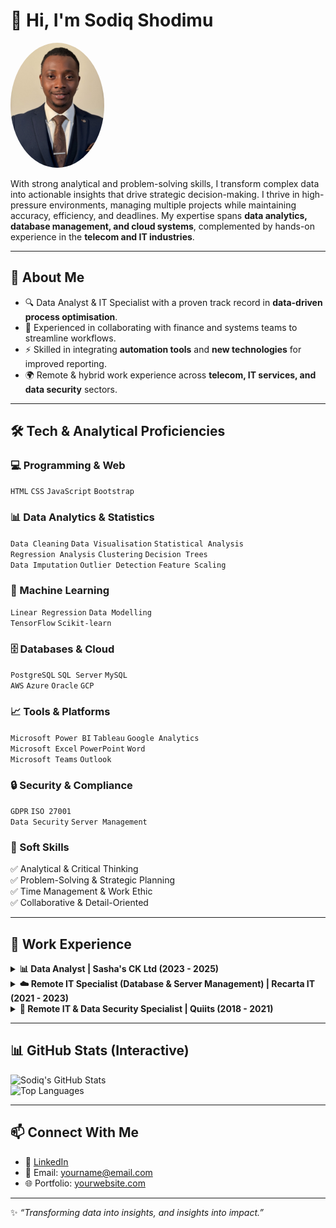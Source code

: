 # 👋 Hi, I'm **Sodiq Shodimu**  

<img src="Profile.JPG" alt="Profile Picture" width="150" style="border-radius:50%"/>

With strong analytical and problem-solving skills, I transform complex data into actionable insights that drive strategic decision-making. I thrive in high-pressure environments, managing multiple projects while maintaining accuracy, efficiency, and deadlines. My expertise spans **data analytics, database management, and cloud systems**, complemented by hands-on experience in the **telecom and IT industries**.  

---

## 🚀 About Me
- 🔍 Data Analyst & IT Specialist with a proven track record in **data-driven process optimisation**.  
- 🤝 Experienced in collaborating with finance and systems teams to streamline workflows.  
- ⚡ Skilled in integrating **automation tools** and **new technologies** for improved reporting.  
- 🌍 Remote & hybrid work experience across **telecom, IT services, and data security** sectors.  

---

## 🛠️ Tech & Analytical Proficiencies  

### 💻 Programming & Web  
`HTML` `CSS` `JavaScript` `Bootstrap`  

### 📊 Data Analytics & Statistics  
`Data Cleaning` `Data Visualisation` `Statistical Analysis`  
`Regression Analysis` `Clustering` `Decision Trees`  
`Data Imputation` `Outlier Detection` `Feature Scaling`  

### 🧠 Machine Learning  
`Linear Regression` `Data Modelling`  
`TensorFlow` `Scikit-learn`  

### 🗄️ Databases & Cloud  
`PostgreSQL` `SQL Server` `MySQL`  
`AWS` `Azure` `Oracle` `GCP`  

### 📈 Tools & Platforms  
`Microsoft Power BI` `Tableau` `Google Analytics`  
`Microsoft Excel` `PowerPoint` `Word`  
`Microsoft Teams` `Outlook`  

### 🔒 Security & Compliance  
`GDPR` `ISO 27001`  
`Data Security` `Server Management`  

### 🌟 Soft Skills  
✅ Analytical & Critical Thinking  
✅ Problem-Solving & Strategic Planning  
✅ Time Management & Work Ethic  
✅ Collaborative & Detail-Oriented  

---

## 💼 Work Experience  

<details>
<summary><b>📊 Data Analyst | Sasha's CK Ltd (2023 - 2025)</b></summary>  
- Developed & optimised **SEO data analytics strategies**, boosting website traffic by **30%**.  
- Integrated billing & reporting systems (**HOBS & DOMO**), improving efficiency.  
- Led **Google Analytics & Power BI dashboard** design, enhancing decision-making by **20%**.  
- Conducted **market & customer behaviour analysis**, driving a **15% retention increase**.  
</details>  

<details>
<summary><b>☁️ Remote IT Specialist (Database & Server Management) | Recarta IT (2021 - 2023)</b></summary>  
- Managed enterprise-level databases across **AWS & Azure** with **99.9% uptime**.  
- Implemented **robust security protocols**, reducing cyber threats by **30%**.  
- Led **SQL optimisation projects**, cutting processing times by **40%**.  
- Designed **automated cloud backup & recovery**, ensuring **99.9% data retention**.  
</details>  

<details>
<summary><b>🔐 Remote IT & Data Security Specialist | Quiits (2018 - 2021)</b></summary>  
- Enforced **GDPR & ISO 27001 compliance policies** to safeguard sensitive data.  
- Partnered with finance to generate **analytics-driven insights** for business growth.  
- Streamlined **SQL-based reporting**, improving operational efficiency.  
- Conducted **cybersecurity risk assessments**, reducing breaches by **50%**.  
</details>  

---

## 📊 GitHub Stats (Interactive)  

![Sodiq's GitHub Stats](https://github-readme-stats.vercel.app/api?username=yourusername&show_icons=true&theme=tokyonight)  
![Top Languages](https://github-readme-stats.vercel.app/api/top-langs/?username=yourusername&layout=compact&theme=tokyonight)  

---

## 📫 Connect With Me  
- 💼 [LinkedIn](https://linkedin.com/in/your-link)  
- 📧 Email: yourname@email.com  
- 🌐 Portfolio: [yourwebsite.com](https://yourwebsite.com)  

---
✨ *“Transforming data into insights, and insights into impact.”*  

